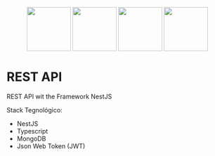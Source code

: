 <p align="center">
  <a><img src="https://nestjs.com/img/logo_text.svg" width="100" /></a>
  <a><img src="https://seeklogo.com/images/T/typescript-logo-B29A3F462D-seeklogo.com.png" width="100"></a>
  <a><img src="https://upload.wikimedia.org/wikipedia/en/thumb/4/45/MongoDB-Logo.svg/1280px-MongoDB-Logo.svg.png" width="100"></a>
  <a><img src="https://jwt.io/img/logo-asset.svg" width="100" /></a>
</p>

# REST API
REST API wit the Framework NestJS

Stack Tegnológico:
- NestJS
- Typescript
- MongoDB
- Json Web Token (JWT)
